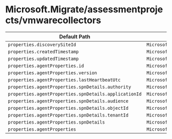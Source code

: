 # Microsoft.Migrate/assessmentprojects/vmwarecollectors

| Default Path | Alias |
|---|---|
| `properties.discoverySiteId` | `Microsoft.Migrate/assessmentprojects/vmwarecollectors/discoverySiteId` |
| `properties.createdTimestamp` | `Microsoft.Migrate/assessmentprojects/vmwarecollectors/createdTimestamp` |
| `properties.updatedTimestamp` | `Microsoft.Migrate/assessmentprojects/vmwarecollectors/updatedTimestamp` |
| `properties.agentProperties.id` | `Microsoft.Migrate/assessmentprojects/vmwarecollectors/agentProperties.id` |
| `properties.agentProperties.version` | `Microsoft.Migrate/assessmentprojects/vmwarecollectors/agentProperties.version` |
| `properties.agentProperties.lastHeartbeatUtc` | `Microsoft.Migrate/assessmentprojects/vmwarecollectors/agentProperties.lastHeartbeatUtc` |
| `properties.agentProperties.spnDetails.authority` | `Microsoft.Migrate/assessmentprojects/vmwarecollectors/agentProperties.spnDetails.authority` |
| `properties.agentProperties.spnDetails.applicationId` | `Microsoft.Migrate/assessmentprojects/vmwarecollectors/agentProperties.spnDetails.applicationId` |
| `properties.agentProperties.spnDetails.audience` | `Microsoft.Migrate/assessmentprojects/vmwarecollectors/agentProperties.spnDetails.audience` |
| `properties.agentProperties.spnDetails.objectId` | `Microsoft.Migrate/assessmentprojects/vmwarecollectors/agentProperties.spnDetails.objectId` |
| `properties.agentProperties.spnDetails.tenantId` | `Microsoft.Migrate/assessmentprojects/vmwarecollectors/agentProperties.spnDetails.tenantId` |
| `properties.agentProperties.spnDetails` | `Microsoft.Migrate/assessmentprojects/vmwarecollectors/agentProperties.spnDetails` |
| `properties.agentProperties` | `Microsoft.Migrate/assessmentprojects/vmwarecollectors/agentProperties` |

